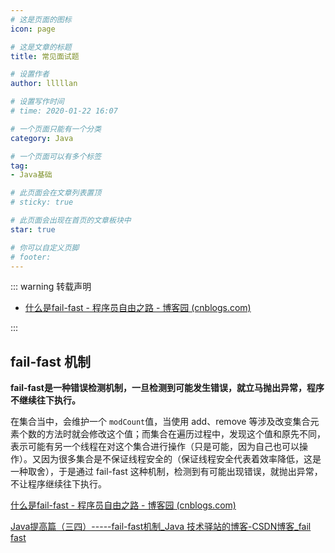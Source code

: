 ```yaml
---
# 这是页面的图标
icon: page

# 这是文章的标题
title: 常见面试题

# 设置作者
author: lllllan

# 设置写作时间
# time: 2020-01-22 16:07

# 一个页面只能有一个分类
category: Java

# 一个页面可以有多个标签
tag:
- Java基础

# 此页面会在文章列表置顶
# sticky: true

# 此页面会出现在首页的文章板块中
star: true

# 你可以自定义页脚
# footer:
---
```




::: warning 转载声明

- [什么是fail-fast - 程序员自由之路 - 博客园 (cnblogs.com)](https://www.cnblogs.com/54chensongxia/p/12470446.html)

:::





## fail-fast 机制

**fail-fast是一种错误检测机制，一旦检测到可能发生错误，就立马抛出异常，程序不继续往下执行。**



在集合当中，会维护一个 `modCount`值，当使用 add、remove 等涉及改变集合元素个数的方法时就会修改这个值；而集合在遍历过程中，发现这个值和原先不同，表示可能有另一个线程在对这个集合进行操作（只是可能，因为自己也可以操作）。又因为很多集合是不保证线程安全的（保证线程安全代表着效率降低，这是一种取舍），于是通过 fail-fast 这种机制，检测到有可能出现错误，就抛出异常，不让程序继续往下执行。



[什么是fail-fast - 程序员自由之路 - 博客园 (cnblogs.com)](https://www.cnblogs.com/54chensongxia/p/12470446.html)

[Java提高篇（三四）-----fail-fast机制_Java 技术驿站的博客-CSDN博客_fail fast](https://blog.csdn.net/chenssy/article/details/38151189)

